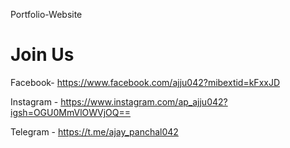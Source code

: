 Portfolio-Website

# Join Us

Facebook- https://www.facebook.com/ajju042?mibextid=kFxxJD

Instagram - https://www.instagram.com/ap_ajju042?igsh=OGU0MmVlOWVjOQ==

Telegram - https://t.me/ajay_panchal042
